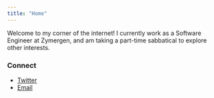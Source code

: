 ```yaml
---
title: "Home"
---
```


Welcome to my corner of the internet! I currently work as a Software Engineer at Zymergen, and am taking a part-time sabbatical to explore other interests.

### Connect

- [Twitter](https://duckduckgo.com)
- [Email](https://duckduckgo.com)
